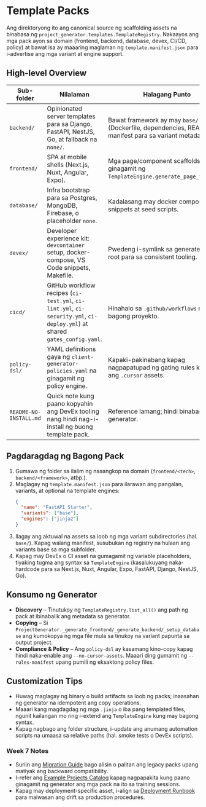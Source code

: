 # Template Packs

Ang direktoryong ito ang canonical source ng scaffolding assets na binabasa ng `project_generator.templates.TemplateRegistry`. Nakaayos ang mga pack ayon sa domain (frontend, backend, database, devex, CI/CD, policy) at bawat isa ay maaaring maglaman ng `template.manifest.json` para i-advertise ang mga variant at engine support.

## High-level Overview

| Sub-folder | Nilalaman | Halagang Punto |
| --- | --- | --- |
| `backend/` | Opinionated server templates para sa Django, FastAPI, NestJS, Go, at fallback na `none/`. | Bawat framework ay may `base/` skeleton (Dockerfile, dependencies, README) at manifest para sa variant metadata. |
| `frontend/` | SPA at mobile shells (Next.js, Nuxt, Angular, Expo). | Mga page/component scaffolds na ginagamit ng `TemplateEngine.generate_page_template`. |
| `database/` | Infra bootstrap para sa Postgres, MongoDB, Firebase, o placeholder `none`. | Kadalasang may docker compose snippets at seed scripts. |
| `devex/` | Developer experience kit: `devcontainer` setup, docker-compose, VS Code snippets, Makefile. | Pwedeng i-symlink sa generated project root para sa consistent tooling. |
| `cicd/` | GitHub workflow recipes (`ci-test.yml`, `ci-lint.yml`, `ci-security.yml`, `ci-deploy.yml`) at shared `gates_config.yaml`. | Hinahalo sa `.github/workflows` ng bagong proyekto. |
| `policy-dsl/` | YAML definitions gaya ng `client-generator-policies.yaml` na ginagamit ng policy engine. | Kapaki-pakinabang kapag nagpapatupad ng gating rules kasama ang `.cursor` assets. |
| `README-NO-INSTALL.md` | Quick note kung paano kopyahin ang DevEx tooling nang hindi nag-i-install ng buong template pack. | Reference lamang; hindi binabasa ng generator. |

## Pagdaragdag ng Bagong Pack

1. Gumawa ng folder sa ilalim ng naaangkop na domain (`frontend/<tech>`, `backend/<framework>`, atbp.).
2. Maglagay ng `template.manifest.json` para ilarawan ang pangalan, variants, at optional na template engines:
   ```json
   {
     "name": "FastAPI Starter",
     "variants": ["base"],
     "engines": ["jinja2"]
   }
   ```
3. Ilagay ang aktuwal na assets sa loob ng mga variant subdirectories (hal. `base/`). Kapag walang manifest, susubukan ng registry na hulaan ang variants base sa mga subfolder.
4. Kapag may DevEx o CI asset na gumagamit ng variable placeholders, tiyaking tugma ang syntax sa `TemplateEngine` (kasalukuyang naka-hardcode para sa Next.js, Nuxt, Angular, Expo, FastAPI, Django, NestJS, Go).

## Konsumo ng Generator

- **Discovery** – Tinutukoy ng `TemplateRegistry.list_all()` ang path ng pack at ibinabalik ang metadata sa generator.
- **Copying** – Si `ProjectGenerator._generate_frontend/_generate_backend/_setup_database` ang kumokopya ng mga file mula sa tinukoy na variant papunta sa output project.
- **Compliance & Policy** – Ang `policy-dsl` ay kasamang kino-copy kapag hindi naka-enable ang `--no-cursor-assets`. Maaari ding gumamit ng `--rules-manifest` upang pumili ng eksaktong policy files.

## Customization Tips

- Huwag maglagay ng binary o build artifacts sa loob ng packs; inaasahan ng generator na idempotent ang copy operations.
- Maaari kang magdagdag ng mga `.jinja` o iba pang templated files, ngunit kailangan mo ring i-extend ang `TemplateEngine` kung may bagong syntax.
- Kapag nagbago ang folder structure, i-update ang anumang automation scripts na umaasa sa relative paths (hal. smoke tests o DevEx scripts).

### Week 7 Notes
- Suriin ang [Migration Guide](../docs/operations/migration-guide.md) bago alisin o palitan ang legacy packs upang matiyak ang backward compatibility.
- I-refer ang [Example Projects Catalog](../docs/operations/example-projects.md) kapag nagpapakita kung paano ginagamit ng generator ang mga pack na ito sa training sessions.
- Kapag may deployment-specific asset, i-align sa [Deployment Runbook](../docs/operations/deployment-runbook.md) para maiwasan ang drift sa production procedures.
